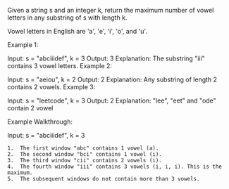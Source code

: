 Given a string s and an integer k, return the maximum number of vowel letters in any substring of s with length k.

Vowel letters in English are 'a', 'e', 'i', 'o', and 'u'.

 

Example 1:

Input: s = "abciiidef", k = 3
Output: 3
Explanation: The substring "iii" contains 3 vowel letters.
Example 2:

Input: s = "aeiou", k = 2
Output: 2
Explanation: Any substring of length 2 contains 2 vowels.
Example 3:

Input: s = "leetcode", k = 3
Output: 2
Explanation: "lee", "eet" and "ode" contain 2 vowel


Example Walkthrough:

Input: s = "abciiidef", k = 3

	1.	The first window "abc" contains 1 vowel (a).
	2.	The second window "bci" contains 1 vowel (i).
	3.	The third window "cii" contains 2 vowels (i).
	4.	The fourth window "iii" contains 3 vowels (i, i, i). This is the maximum.
	5.	The subsequent windows do not contain more than 3 vowels.